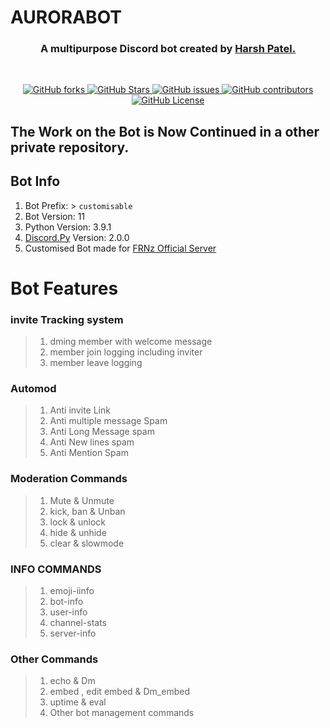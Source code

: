 # AURORABOT
<h3 align="center">A multipurpose Discord bot created by <a href="https://github.com/HarshPatel5940">Harsh Patel.</a></h3> <br>

<p align="center">
<a href="https://github.com/HarshPatel5940/Aurorabot/network/members">
<img alt="GitHub forks" src="https://img.shields.io/github/forks/HarshPatel5940/Aurorabot?style=plastic&label=Forks">
</a>

<a href="https://github.com/HarshPatel5940/Aurorabot/stargazers">
<img alt="GitHub Stars" src="https://img.shields.io/github/stars/HarshPatel5940/Aurorabot?label=Stars&style=plastic">
</a>

<a href="https://github.com/HarshPatel5940/Aurorabot/issues">
<img alt="GitHub issues" src="https://img.shields.io/github/issues/HarshPatel5940/Aurorabot?style=plastic&label=Issues">
</a>

<a href="https://github.com/HarshPatel5940/Aurorabot/graphs/contributors">
<img alt="GitHub contributors" src="https://img.shields.io/github/contributors/HarshPatel5940/Aurorabot?style=plastic&label=Contributors">
</a>

<a href="https://github.com/HarshPatel5940/Aurorabot/blob/master/LICENSE.md">
<img alt="GitHub License" src="https://img.shields.io/github/license/HarshPatel5940/Aurorabot?style=plastic&label=License">
</a>

## The Work on the Bot is Now Continued in a other private repository.  

## Bot Info
1) Bot Prefix: > `customisable`
2) Bot Version: 11
3) Python Version: 3.9.1 
4) [Discord.Py](https://github.com/rapptz/discord.py) Version: 2.0.0
5) Customised Bot made for [FRNz Official Server]( https://discord.gg/kbb3tG3BPz)


# Bot Features
### invite Tracking system
   >1) dming member with welcome message
   >2) member join logging including inviter
   >3) member leave logging
### Automod
   >1) Anti invite Link
   >2) Anti multiple message Spam
   >3) Anti Long Message spam
   >4) Anti New lines spam
   >5) Anti Mention Spam
### Moderation Commands
   >1) Mute & Unmute
   >2) kick, ban & Unban
   >3) lock & unlock
   >4) hide & unhide
   >5) clear & slowmode
### INFO COMMANDS
   >1) emoji-iinfo
   >2) bot-info 
   >3) user-info 
   >4) channel-stats 
   >5) server-info
### Other Commands
   >1) echo & Dm
   >2) embed , edit embed & Dm_embed
   >3) uptime & eval
   >4) Other bot management commands
